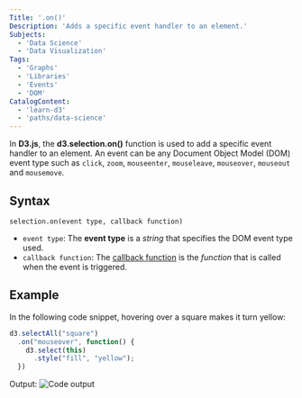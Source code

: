 ```yaml
---
Title: '.on()'
Description: 'Adds a specific event handler to an element.'
Subjects:
  - 'Data Science'
  - 'Data Visualization'
Tags:
  - 'Graphs'
  - 'Libraries'
  - 'Events'
  - 'DOM'
CatalogContent:
  - 'learn-d3'
  - 'paths/data-science'
---
```


In **D3.js**, the **d3.selection.on()** function is used to add a specific event handler to an element. An event can be any Document Object Model (DOM) event type such as `click`, `zoom`, `mouseenter`, `mouseleave`, `mouseover`, `mouseout` and `mousemove`.

## Syntax

```pseudo
selection.on(event type, callback function)
```

- `event type`: The **event type** is a *string* that specifies the DOM event type used.
- `callback function`: The [callback function](https://www.codecademy.com/resources/docs/javascript/callbacks) is the *function* that is called when the event is triggered.

## Example

In the following code snippet, hovering over a square makes it turn yellow:

```js
d3.selectAll("square")
  .on("mouseover", function() {
    d3.select(this)
      .style("fill", "yellow");
  })
```

Output:
![Code output](https://raw.githubusercontent.com/Codecademy/docs/main/media/d3-yellow-square.png)
